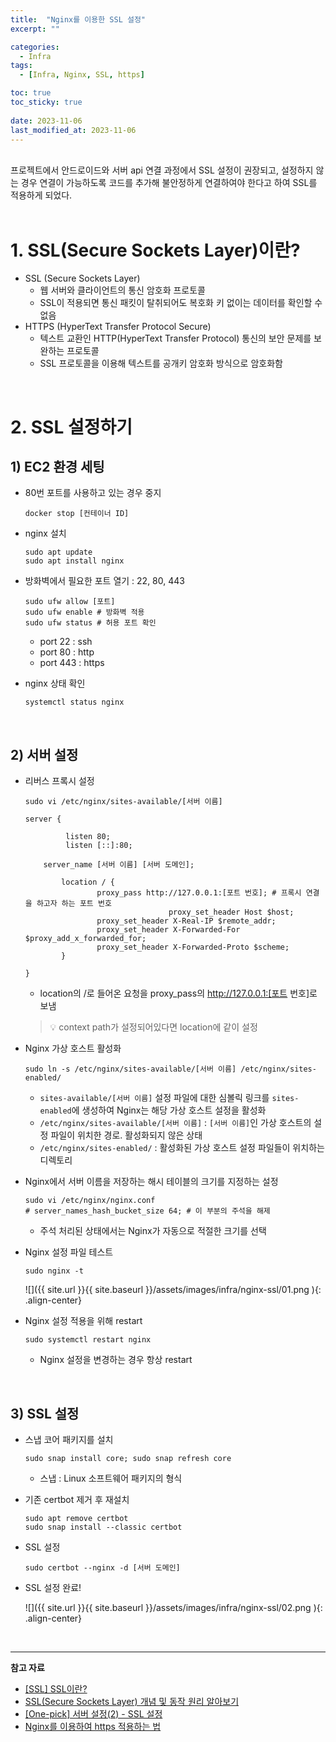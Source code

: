 ```yaml
---
title:  "Nginx를 이용한 SSL 설정"
excerpt: ""

categories:
  - Infra
tags:
  - [Infra, Nginx, SSL, https]

toc: true
toc_sticky: true
 
date: 2023-11-06
last_modified_at: 2023-11-06
---
```


<br>

<div class="descipt-font">
프로젝트에서 안드로이드와 서버 api 연결 과정에서 SSL 설정이 권장되고, 설정하지 않는 경우 연결이 가능하도록 코드를 추가해 불안정하게 연결하여야 한다고 하여 SSL를 적용하게 되었다. 
</div>

<br>

# **1. SSL(Secure Sockets Layer)이란?**

- SSL (Secure Sockets Layer)
    - 웹 서버와 클라이언트의 통신 암호화 프로토콜
    - SSL이 적용되면 통신 패킷이 탈취되어도 복호화 키 없이는 데이터를 확인할 수 없음
- HTTPS (HyperText Transfer Protocol Secure)
    - 텍스트 교환인 HTTP(HyperText Transfer Protocol) 통신의 보안 문제를 보완하는 프로토콜
    - SSL 프로토콜을 이용해 텍스트를 공개키 암호화 방식으로 암호화함

<br>

# **2. SSL 설정하기**

## **1) EC2 환경 세팅**

- 80번 포트를 사용하고 있는 경우 중지
    
    ```docker
    docker stop [컨테이너 ID]
    ```
    
- nginx 설치
    
    ```docker
    sudo apt update
    sudo apt install nginx
    ```
    
- 방화벽에서 필요한 포트 열기 : 22, 80, 443
    
    ```docker
    sudo ufw allow [포트]
    sudo ufw enable # 방화벽 적용
    sudo ufw status # 허용 포트 확인
    ```
    
    - port 22 : ssh
    - port 80 : http
    - port 443 : https
- nginx 상태 확인
    
    ```docker
    systemctl status nginx
    ```

<br>

## **2) 서버 설정**

- 리버스 프록시 설정
    
    ```docker
    sudo vi /etc/nginx/sites-available/[서버 이름]
    ```
    
    ```docker
    server {
    
             listen 80;
             listen [::]:80;
    
        server_name [서버 이름] [서버 도메인];
    
            location / {
                    proxy_pass http://127.0.0.1:[포트 번호]; # 프록시 연결을 하고자 하는 포트 번호
    								proxy_set_header Host $host;
                    proxy_set_header X-Real-IP $remote_addr;
                    proxy_set_header X-Forwarded-For $proxy_add_x_forwarded_for;
                    proxy_set_header X-Forwarded-Proto $scheme;
            }
    
    }
    ```
    
    - location의 /로 들어온 요청을 proxy_pass의 http://127.0.0.1:[포트 번호]로 보냄
    
    > 💡 context path가 설정되어있다면 location에 같이 설정

    
- Nginx 가상 호스트 활성화
    
    ```docker
    sudo ln -s /etc/nginx/sites-available/[서버 이름] /etc/nginx/sites-enabled/
    ```
    
    - `sites-available/[서버 이름]` 설정 파일에 대한 심볼릭 링크를 `sites-enabled`에 생성하여 Nginx는 해당 가상 호스트 설정을 활성화
    - `/etc/nginx/sites-available/[서버 이름]` : `[서버 이름]`인 가상 호스트의 설정 파일이 위치한 경로. 활성화되지 않은 상태
    - `/etc/nginx/sites-enabled/` : 활성화된 가상 호스트 설정 파일들이 위치하는 디렉토리
- Nginx에서 서버 이름을 저장하는 해시 테이블의 크기를 지정하는 설정
    
    ```docker
    sudo vi /etc/nginx/nginx.conf
    # server_names_hash_bucket_size 64; # 이 부분의 주석을 해제
    ```
    
    - 주석 처리된 상태에서는 Nginx가 자동으로 적절한 크기를 선택
- Nginx 설정 파일 테스트
    
    ```docker
    sudo nginx -t
    ```
    
    ![]({{ site.url }}{{ site.baseurl }}/assets/images/infra/nginx-ssl/01.png ){: .align-center}
    
- Nginx 설정 적용을 위해 restart
    
    ```docker
    sudo systemctl restart nginx
    ```
    
    - Nginx 설정을 변경하는 경우 항상 restart

<br>

## **3) SSL 설정**

- 스냅 코어 패키지를 설치
    
    ```docker
    sudo snap install core; sudo snap refresh core
    ```
    
    - 스냅 : Linux 소프트웨어 패키지의 형식
- 기존 certbot 제거 후 재설치
    
    ```docker
    sudo apt remove certbot
    sudo snap install --classic certbot
    ```
    
- SSL 설정
    
    ```docker
    sudo certbot --nginx -d [서버 도메인]
    ```
    
- SSL 설정 완료!
    
    ![]({{ site.url }}{{ site.baseurl }}/assets/images/infra/nginx-ssl/02.png ){: .align-center}
    

<br>

---

**참고 자료**

- [[SSL] SSL이란?](https://blog.itcode.dev/posts/2021/08/18/about-ssl)
- [SSL(Secure Sockets Layer) 개념 및 동작 원리 알아보기](https://goodgid.github.io/TLS-SSL/)
- [[One-pick] 서버 설정(2) - SSL 설정](https://eundms.tistory.com/538)
- [Nginx를 이용하여 https 적용하는 법](https://gist.github.com/woorim960/dda0bc85599f61a025bb8ac471dfaf7a)
